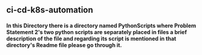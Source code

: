 ## ci-cd-k8s-automation
#### In this Directory there is a directory named PythonScripts where Problem Statement 2's two python scripts are separately placed in files a brief description of the file and regarding its script is mentioned in that directory's Readme file please go through it.
